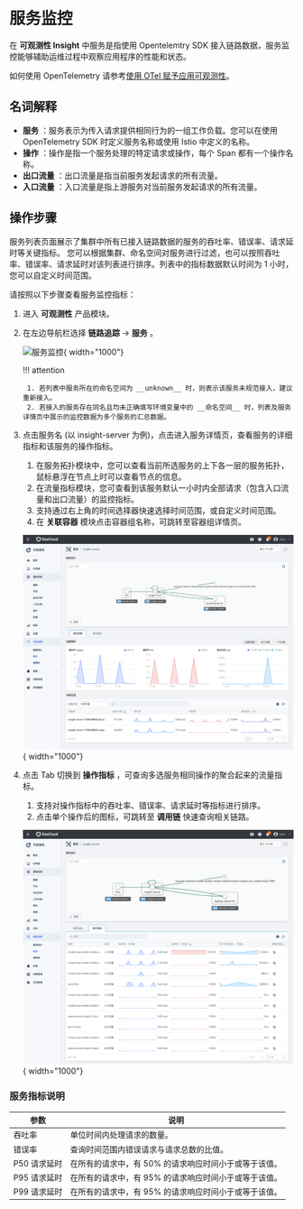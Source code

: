 # 服务监控

在 __可观测性 Insight__ 中服务是指使用 Opentelemtry SDK 接入链路数据，服务监控能够辅助运维过程中观察应用程序的性能和状态。

如何使用 OpenTelemetry 请参考[使用 OTel 赋予应用可观测性](../quickstart/otel/otel.md)。

## 名词解释

- **服务** ：服务表示为传入请求提供相同行为的一组工作负载。您可以在使用 OpenTelemetry SDK 时定义服务名称或使用 Istio 中定义的名称。
- **操作** ：操作是指一个服务处理的特定请求或操作，每个 Span 都有一个操作名称。
- **出口流量** ：出口流量是指当前服务发起请求的所有流量。
- **入口流量** ：入口流量是指上游服务对当前服务发起请求的所有流量。

## 操作步骤

服务列表页面展示了集群中所有已接入链路数据的服务的吞吐率、错误率、请求延时等关键指标。
您可以根据集群、命名空间对服务进行过滤，也可以按照吞吐率、错误率、请求延时对该列表进行排序。列表中的指标数据默认时间为 1 小时，您可以自定义时间范围。

请按照以下步骤查看服务监控指标：

1. 进入 __可观测性__ 产品模块。

2. 在左边导航栏选择 __链路追踪__ -> __服务__ 。

    ![服务监控](https://docs.daocloud.io/daocloud-docs-images/docs/zh/docs/insight/images/service00.png){ width="1000"}

    !!! attention

        1. 若列表中服务所在的命名空间为 __unknown__ 时，则表示该服务未规范接入，建议重新接入。
        2. 若接入的服务存在同名且均未正确填写环境变量中的 __命名空间__ 时，列表及服务详情页中展示的监控数据为多个服务的汇总数据。

3. 点击服务名 (以 insight-server 为例)，点击进入服务详情页，查看服务的详细指标和该服务的操作指标。

    1. 在服务拓扑模块中，您可以查看当前所选服务的上下各一层的服务拓扑，鼠标悬浮在节点上时可以查看节点的信息。
    2. 在流量指标模块，您可查看到该服务默认一小时内全部请求（包含入口流量和出口流量）的监控指标。
    3. 支持通过右上角的时间选择器快速选择时间范围，或自定义时间范围。
    4. 在 __关联容器__ 模块点击容器组名称，可跳转至容器组详情页。

    ![服务监控](../images/service.png){ width="1000"}

4. 点击 Tab 切换到 __操作指标__ ，可查询多选服务相同操作的聚合起来的流量指标。

    1. 支持对操作指标中的吞吐率、错误率、请求延时等指标进行排序。
    2. 点击单个操作后的图标，可跳转至 __调用链__ 快速查询相关链路。

    ![服务监控](../images/service-1.png){ width="1000"}

### 服务指标说明

| 参数     | 说明                                     |
| -------- | ---------------------------------------- |
| 吞吐率   | 单位时间内处理请求的数量。               |
| 错误率   | 查询时间范围内错误请求与请求总数的比值。 |
| P50 请求延时 | 在所有的请求中，有 50% 的请求响应时间小于或等于该值。 |
| P95 请求延时 | 在所有的请求中，有 95% 的请求响应时间小于或等于该值。 |
| P99 请求延时 | 在所有的请求中，有 95% 的请求响应时间小于或等于该值。 |
